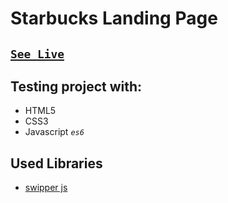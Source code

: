 # Starbucks Landing Page

## [`See Live`](https://mohammedelgohary.github.io/starbucks_landing_page/)


## Testing project with: 
 * HTML5
 * CSS3
 * Javascript *`es6`*

## Used Libraries
 * [swipper js](https://swiperjs.com/)
